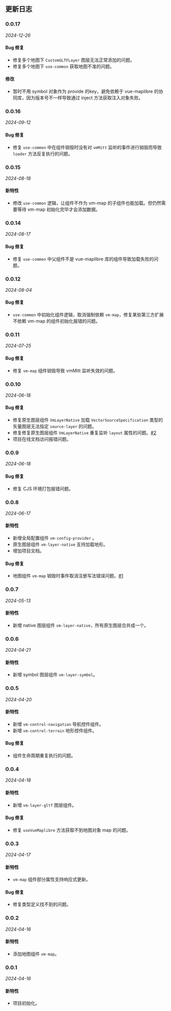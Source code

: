 ## 更新日志

### 0.0.17

_2024-12-26_

#### Bug 修复

- 修复多个地图下 `CustomGLTFLayer` 图层无法正常添加的问题。
- 修复多个地图下 `use-common` 获取地图不准的问题。

#### 修改

- 暂时不用 symbol 对象作为 provide 的key，避免依赖于 vue-maplibre 的协同库，因为版本号不一样导致通过 inject 方法获取注入对象失败。

### 0.0.16

_2024-09-12_

#### Bug 修复

- 修复 `use-common` 中在组件销毁时没有对 `vmMitt` 监听的事件进行销毁而导致 `loader` 方法反复执行的问题。

### 0.0.15

_2024-08-18_

#### 新特性

- 修改 `use-common` 逻辑，让组件不作为 vm-map 的子组件也能加载。但仍然需要等待 vm-map 初始化完毕才会添加数据。

### 0.0.14

_2024-08-17_

#### Bug 修复

- 修复 `use-common` 中父组件不是 vue-maplibre 库的组件导致加载失败的问题。

### 0.0.12

_2024-08-04_

#### Bug 修复

- `use-common` 中初始化组件逻辑，取消强制依赖 `vm-map`，修复某些第三方扩展不依赖 vm-map 的组件初始化报错的问题。

### 0.0.11

_2024-07-25_

#### Bug 修复

- 修复 `vm-map` 组件销毁导致 vmMitt 监听失效的问题。

### 0.0.10

_2024-06-18_

#### Bug 修复

- 修复原生图层组件 `VmLayerNative` 加载 `VectorSourceSpecification` 类型的矢量图层无法指定 `source-layer` 的问题。
- 修复修复原生图层组件 `VmLayerNative` 重复监听 `layout` 属性的问题。[#2](https://github.com/meteosci/vue-maplibre/issues/2)
- 项目在线文档访问报错问题。

### 0.0.9

_2024-06-18_

#### Bug 修复

- 修复 CJS 环境打包报错问题。

### 0.0.8

_2024-06-17_

#### 新特性

- 新增全局配置组件 `vm-config-provider` 。
- 原生图层组件 `vm-layer-native` 支持加载地形。
- 增加项目文档。

#### Bug 修复

- 地图组件 `vm-map` 销毁时事件取消注册写法错误问题。[#1](https://github.com/meteosci/vue-maplibre/issues/1)

### 0.0.7

_2024-05-13_

#### 新特性

- 新增 native 图层组件 `vm-layer-native`，所有原生图层合并成一个。

### 0.0.6

_2024-04-21_

#### 新特性

- 新增 symbol 图层组件 `vm-layer-symbol`。

### 0.0.5

_2024-04-20_

#### 新特性

- 新增 `vm-control-navigation` 导航控件组件。
- 新增 `vm-control-terrain` 地形控件组件。

#### Bug 修复

- 组件生命周期重复执行的问题。

### 0.0.4

_2024-04-18_

#### 新特性

- 新增 `vm-layer-gltf` 图层组件。

#### Bug 修复

- 修复 `useVueMaplibre` 方法获取不到地图对象 map 的问题。

### 0.0.3

_2024-04-17_

#### 新特性

- `vm-map` 组件部分属性支持响应式更新。

#### Bug 修复

- 修复类型定义找不到的问题。

### 0.0.2

_2024-04-16_

#### 新特性

- 添加地图组件 `vm-map`。

### 0.0.1

_2024-04-16_

#### 新特性

- 项目初始化。
